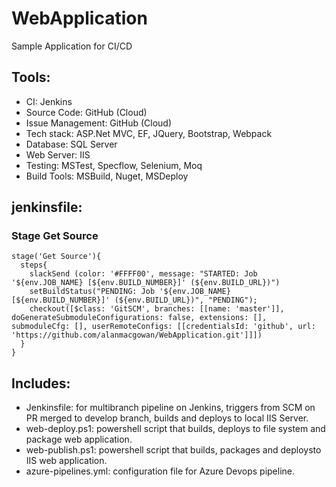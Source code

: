 # WebApplication
Sample Application for CI/CD


## Tools:
* CI: Jenkins 
* Source Code: GitHub (Cloud)
* Issue Management: GitHub (Cloud)
* Tech stack: ASP.Net MVC, EF, JQuery, Bootstrap, Webpack
* Database: SQL Server
* Web Server: IIS
* Testing: MSTest, Specflow, Selenium, Moq
* Build Tools: MSBuild, Nuget, MSDeploy

## jenkinsfile:

### Stage Get Source
```
stage('Get Source'){
  steps{
    slackSend (color: '#FFFF00', message: "STARTED: Job '${env.JOB_NAME} [${env.BUILD_NUMBER}]' (${env.BUILD_URL})")
    setBuildStatus("PENDING: Job '${env.JOB_NAME} [${env.BUILD_NUMBER}]' (${env.BUILD_URL})", "PENDING");
    checkout([$class: 'GitSCM', branches: [[name: 'master']], doGenerateSubmoduleConfigurations: false, extensions: [], submoduleCfg: [], userRemoteConfigs: [[credentialsId: 'github', url: 'https://github.com/alanmacgowan/WebApplication.git']]])
  }
}
```
## Includes:
* Jenkinsfile: for multibranch pipeline on Jenkins, triggers from SCM on PR merged to develop branch, builds and deploys to local IIS Server.
* web-deploy.ps1: powershell script that builds, deploys to file system and package web application.
* web-publish.ps1: powershell script that builds, packages and deploysto IIS web application.
* azure-pipelines.yml: configuration file for Azure Devops pipeline.
